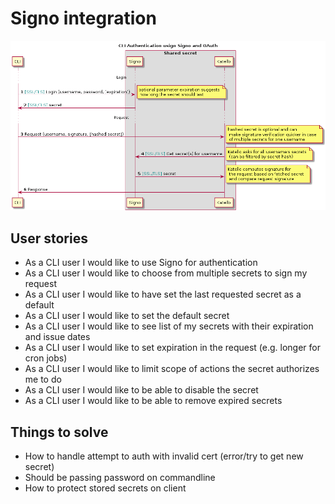 Signo integration
=================

![Design draft](oauth_sequence.png)



User stories
------------

* As a CLI user I would like to use Signo for authentication
* As a CLI user I would like to choose from multiple secrets to sign my request
* As a CLI user I would like to have set the last requested secret as a default
* As a CLI user I would like to set the default secret
* As a CLI user I would like to see list of my secrets with their expiration and issue dates
* As a CLI user I would like to set expiration in the request (e.g. longer for cron jobs)
* As a CLI user I would like to limit scope of actions the secret authorizes me to do
* As a CLI user I would like to be able to disable the secret
* As a CLI user I would like to be able to remove expired secrets



Things to solve
---------------

* How to handle attempt to auth with invalid cert (error/try to get new secret)
* Should be passing password on commandline
* How to protect stored secrets on client
